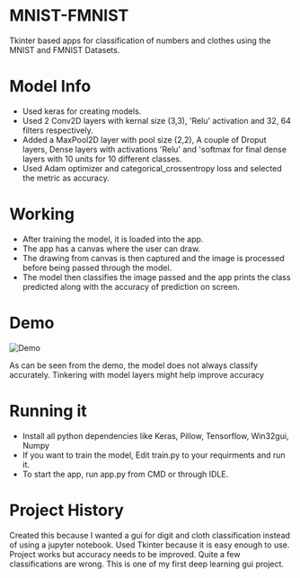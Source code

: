 # MNIST-FMNIST
Tkinter based apps for classification of numbers and clothes using the MNIST and FMNIST Datasets. 

# Model Info
- Used keras for creating models.
- Used 2 Conv2D layers with kernal size (3,3), 'Relu' activation and 32, 64 filters respectively.
- Added a MaxPool2D layer with pool size (2,2), A couple of Droput layers, Dense layers with activations 'Relu' and 'softmax for final dense layers with 10 units for 10 different classes.
- Used Adam optimizer and categorical_crossentropy loss and selected the metric as accuracy.

# Working 
- After training the model, it is loaded into the app. 
- The app has a canvas where the user can draw. 
- The drawing from canvas is then captured and the image is processed before being passed through the model.
- The model then classifies the image passed and the app prints the class predicted along with the accuracy of prediction on screen.

# Demo
![Demo](https://user-images.githubusercontent.com/51918054/120610547-ead2d900-c470-11eb-84e1-f356a4fbd3a2.gif)

As can be seen from the demo, the model does not always classify accurately. Tinkering with model layers might help improve accuracy

# Running it
- Install all python dependencies like Keras, Pillow, Tensorflow, Win32gui, Numpy
- If you want to train the model, Edit train.py to your requirments and run it.
- To start the app, run app.py from CMD or through IDLE. 

# Project History
Created this because I wanted a gui for digit and cloth classification instead of using a jupyter notebook. Used Tkinter because it is easy enough to use. Project works but accuracy needs to be  improved. Quite a few classifications are wrong. This is one of my first deep learning gui project.
